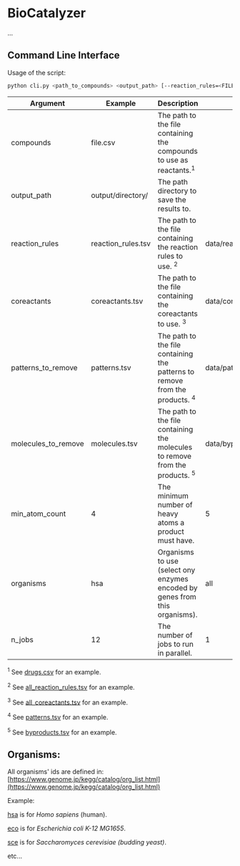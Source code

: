 # BioCatalyzer
...

## Command Line Interface

Usage of the script:

```bash
python cli.py <path_to_compounds> <output_path> [--reaction_rules=<FILE_PATH>] [--coreactants=<FILE_PATH>] [--patterns_to_remove=<FILE_PATH>] [--molecules_to_remove=<FILE_PATH>] [--min_atom_count=<INT>] [--n_jobs=<INT>]
```

| Argument            | Example            | Description                                                                             | Default                                   |
|---------------------|--------------------|-----------------------------------------------------------------------------------------|-------------------------------------------|
| compounds           | file.csv           | The path to the file containing the compounds to use as reactants.<sup>1</sup>          |                                           |
 | output_path         | output/directory/  | The path directory to save the results to.                                              |                                           |
| reaction_rules      | reaction_rules.tsv | The path to the file containing the reaction rules to use. <sup>2</sup>                 | data/reactionrules/all_reaction_rules.tsv |
| coreactants         | coreactants.tsv    | The path to the file containing the coreactants to use.  <sup>3</sup>                   | data/coreactants/all_coreactants.tsv      |
| patterns_to_remove  | patterns.tsv       | The path to the file containing the patterns to remove from the products. <sup>4</sup>  | data/patterns_to_remove/patterns.tsv      |
| molecules_to_remove | molecules.tsv      | The path to the file containing the molecules to remove from the products. <sup>5</sup> | data/byproducts_to_remove/byproducts.tsv  |
| min_atom_count      | 4                  | The minimum number of heavy atoms a product must have.                                  | 5                                         |
| organisms           | hsa                | Organisms to use (select ony enzymes encoded by genes from this organisms).             | all                                       |
| n_jobs              | 12                 | The number of jobs to run in parallel.                                                  | 1                                         |

<sup>1</sup> See [drugs.csv](src/biocatalyzer/data/compounds/drugs.csv) for an example.

<sup>2</sup> See [all_reaction_rules.tsv](src/biocatalyzer/data/reactionrules/all_reaction_rules.tsv) for an example.

<sup>3</sup>  See [all_coreactants.tsv](src/biocatalyzer/data/coreactants/all_coreactants.tsv) for an example.

<sup>4</sup> See [patterns.tsv](src/biocatalyzer/data/patterns_to_remove/patterns.tsv) for an example.

<sup>5</sup> See [byproducts.tsv](src/biocatalyzer/data/byproducts_to_remove/byproducts.tsv) for an example.

## Organisms:

All organisms' ids are defined in: [https://www.genome.jp/kegg/catalog/org_list.html](https://www.genome.jp/kegg/catalog/org_list.html)

Example:

[hsa](https://www.genome.jp/kegg-bin/show_organism?org=hsa) is for *Homo sapiens* (human).

[eco](https://www.genome.jp/kegg-bin/show_organism?org=eco) is for *Escherichia coli K-12 MG1655*.

[sce](https://www.genome.jp/kegg-bin/show_organism?org=sce) is for *Saccharomyces cerevisiae (budding yeast)*.

etc...
